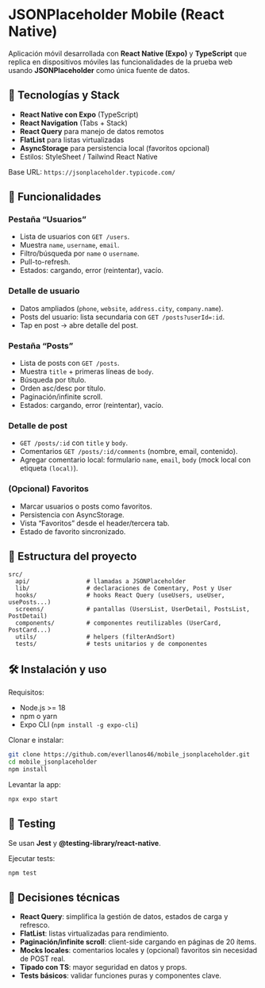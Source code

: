 # JSONPlaceholder Mobile (React Native)

Aplicación móvil desarrollada con **React Native (Expo)** y **TypeScript** que replica en dispositivos móviles las funcionalidades de la prueba web usando **JSONPlaceholder** como única fuente de datos.

## 🚀 Tecnologías y Stack

- **React Native con Expo** (TypeScript)
- **React Navigation** (Tabs + Stack)
- **React Query** para manejo de datos remotos
- **FlatList** para listas virtualizadas
- **AsyncStorage** para persistencia local (favoritos opcional)
- Estilos: StyleSheet / Tailwind React Native

Base URL: `https://jsonplaceholder.typicode.com/`

## 📱 Funcionalidades

### Pestaña “Usuarios”
- Lista de usuarios con `GET /users`.
- Muestra `name`, `username`, `email`.
- Filtro/búsqueda por `name` o `username`.
- Pull-to-refresh.
- Estados: cargando, error (reintentar), vacío.

### Detalle de usuario
- Datos ampliados (`phone`, `website`, `address.city`, `company.name`).
- Posts del usuario: lista secundaria con `GET /posts?userId=:id`.
- Tap en post → abre detalle del post.

### Pestaña “Posts”
- Lista de posts con `GET /posts`.
- Muestra `title` + primeras líneas de `body`.
- Búsqueda por título.
- Orden asc/desc por título.
- Paginación/infinite scroll.
- Estados: cargando, error (reintentar), vacío.

### Detalle de post
- `GET /posts/:id` con `title` y `body`.
- Comentarios `GET /posts/:id/comments` (nombre, email, contenido).
- Agregar comentario local: formulario `name`, `email`, `body` (mock local con etiqueta `(local)`).

### (Opcional) Favoritos
- Marcar usuarios o posts como favoritos.
- Persistencia con AsyncStorage.
- Vista “Favoritos” desde el header/tercera tab.
- Estado de favorito sincronizado.

## 📂 Estructura del proyecto

```
src/
  api/                # llamadas a JSONPlaceholder
  lib/                # declaraciones de Comentary, Post y User
  hooks/              # hooks React Query (useUsers, useUser, usePosts...)
  screens/            # pantallas (UsersList, UserDetail, PostsList, PostDetail)
  components/         # componentes reutilizables (UserCard, PostCard...)
  utils/              # helpers (filterAndSort)
  tests/              # tests unitarios y de componentes
```

## 🛠 Instalación y uso

Requisitos:
- Node.js >= 18
- npm o yarn
- Expo CLI (`npm install -g expo-cli`)

Clonar e instalar:
```bash
git clone https://github.com/everllanos46/mobile_jsonplaceholder.git
cd mobile_jsonplaceholder
npm install
```

Levantar la app:
```bash
npx expo start
```

## 🧪 Testing

Se usan **Jest** y **@testing-library/react-native**.

Ejecutar tests:
```bash
npm test
```
## 📝 Decisiones técnicas

- **React Query**: simplifica la gestión de datos, estados de carga y refresco.
- **FlatList**: listas virtualizadas para rendimiento.
- **Paginación/infinite scroll**: client-side cargando en páginas de 20 ítems.
- **Mocks locales**: comentarios locales y (opcional) favoritos sin necesidad de POST real.
- **Tipado con TS**: mayor seguridad en datos y props.
- **Tests básicos**: validar funciones puras y componentes clave.